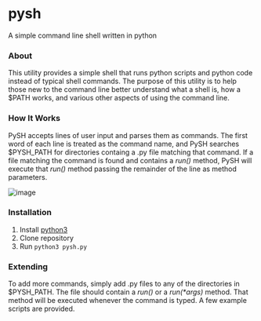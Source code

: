 # pysh
A simple command line shell written in python

### About
This utility provides a simple shell that runs python scripts and python code instead of typical shell commands. The purpose of this utility is to help those new to the command line better understand what a shell is, how a $PATH works, and various other aspects of using the command line.

### How It Works
PySH accepts lines of user input and parses them as commands. The first word of each line is treated as the command name, and PySH searches $PYSH_PATH for directories containg a .py file matching that command. If a file matching the command is found and contains a *run()* method, PySH will execute that *run()* method passing the remainder of the line as method parameters.

![image](https://i.imgur.com/KuRlhYY.png)

### Installation
1. Install [python3](https://www.python.org/downloads/)
2. Clone repository
3. Run `python3 pysh.py`

### Extending
To add more commands, simply add .py files to any of the directories in $PYSH_PATH. The file should contain a *run()* or a *run(\*args)* method. That method will be executed whenever the command is typed. A few example scripts are provided.
